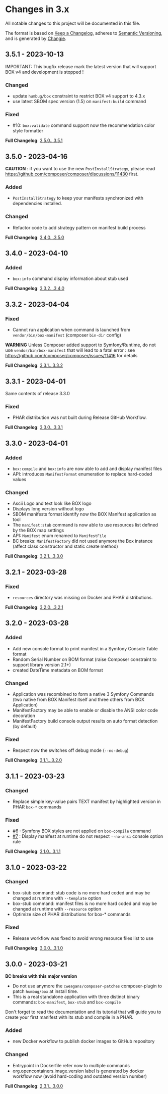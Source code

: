 <!-- markdownlint-disable MD013 MD024 MD036 -->
# Changes in 3.x

All notable changes to this project will be documented in this file.

The format is based on [Keep a Changelog](https://keepachangelog.com/en/1.0.0/),
adheres to [Semantic Versioning](https://semver.org/spec/v2.0.0.html),
and is generated by [Changie](https://github.com/miniscruff/changie).

## 3.5.1 - 2023-10-13

IMPORTANT: This bugfix release mark the latest version that will support BOX v4 and development is stopped !

### Changed

- update `humbug/box` constraint to restrict BOX v4 support to 4.3.x
- use latest SBOM spec version (1.5) on `manifest:build` command

### Fixed

- #10: `box:validate` command support now the recommendation color style formatter

**Full Changelog**: [3.5.0...3.5.1](https://github.com/llaville/box-manifest/compare/3.5.0...3.5.1)

## 3.5.0 - 2023-04-16

**CAUTION** : if you want to use the new `PostInstallStrategy`, please read <https://github.com/composer/composer/discussions/11430> first.

### Added

- `PostInstallStrategy` to keep your manifests synchronized with dependencies installed.

### Changed

- Refactor code to add strategy pattern on manifest build process

**Full Changelog**: [3.4.0...3.5.0](https://github.com/llaville/box-manifest/compare/3.4.0...3.5.0)

## 3.4.0 - 2023-04-10

### Added

- `box:info` command display information about stub used

**Full Changelog**: [3.3.2...3.4.0](https://github.com/llaville/box-manifest/compare/3.3.2...3.4.0)

## 3.3.2 - 2023-04-04

### Fixed

- Cannot run application when command is launched from `vendor/bin/box-manifest` (composer `bin-dir` config)

**WARNING** Unless Composer added support to Symfony/Runtime, do not use `vendor/bin/box-manifest`
that will lead to a fatal error : see <https://github.com/composer/composer/issues/11416> for details

**Full Changelog**: [3.3.1...3.3.2](https://github.com/llaville/box-manifest/compare/3.3.1...3.3.2)

## 3.3.1 - 2023-04-01

Same contents of release 3.3.0

### Fixed

- PHAR distribution was not built during Release GitHub Workflow.

**Full Changelog**: [3.3.0...3.3.1](https://github.com/llaville/box-manifest/compare/3.3.0...3.3.1)

## 3.3.0 - 2023-04-01

### Added

- `box:compile` and `box:info` are now able to add and display manifest files
- API: introduces `ManifestFormat` enumeration to replace hard-coded values

### Changed

- Ascii Logo and text look like BOX logo
- Displays long version without logo
- SBOM manifests format identify now the BOX Manifest application as tool
- The `manifest:stub` command is now able to use resources list defined by the BOX map settings
- API: `Manifest` enum renamed to `ManifestFile`
- BC breaks: `ManifestFactory` did not used anymore the Box instance (affect class constructor and static create method)

**Full Changelog**: [3.2.1...3.3.0](https://github.com/llaville/box-manifest/compare/3.2.1...3.3.0)

## 3.2.1 - 2023-03-28

### Fixed

- `resources` directory was missing on Docker and PHAR distributions.

**Full Changelog**: [3.2.0...3.2.1](https://github.com/llaville/box-manifest/compare/3.2.0...3.2.1)

## 3.2.0 - 2023-03-28

### Added

- Add new console format to print manifest in a Symfony Console Table format
- Random Serial Number on BOM format (raise Composer constraint to support library version 2.1+)
- created DateTime metadata on BOM format

### Changed

- Application was recombined to form a native 3 Symfony Commands (two native from BOX Manifest itself and three others from BOX Application)
- ManifestFactory may be able to enable or disable the ANSI color code decoration
- ManifestFactory build console output results on auto format detection (by default)

### Fixed

- Respect now the switches off debug mode (`--no-debug`)

**Full Changelog**: [3.1.1...3.2.0](https://github.com/llaville/box-manifest/compare/3.1.1...3.2.0)

## 3.1.1 - 2023-03-23

### Changed

- Replace simple key-value pairs TEXT manifest by highlighted version in PHAR `box-*` commands

### Fixed

- [#6](https://github.com/llaville/box-manifest/issues/6) : Symfony BOX styles are not applied on `box-compile` command
- [#7](https://github.com/llaville/box-manifest/issues/7) : Display manifest at runtime do not respect `--no-ansi` console option rule

**Full Changelog**: [3.1.0...3.1.1](https://github.com/llaville/box-manifest/compare/3.1.0...3.1.1)

## 3.1.0 - 2023-03-22

### Changed

- box-stub command: stub code is no more hard coded and may be changed at runtime with `--template` option
- box-stub command: manifest files is no more hard coded and may be changed at runtime with `--resource` option
- Optimize size of PHAR distributions for box-* commands

### Fixed

- Release workflow was fixed to avoid wrong resource files list to use

**Full Changelog**: [3.0.0...3.1.0](https://github.com/llaville/box-manifest/compare/3.0.0...3.1.0)

## 3.0.0 - 2023-03-21

**BC breaks with this major version**

- Do not use anymore the `cweagans/composer-patches` composer-plugin to patch `humbug/box` at install time.
- This is a real standalone application with three distinct binary commands: `box-manifest`, `box-stub` and `box-compile`

Don't forget to read the documentation and its tutorial that will guide you to create your first manifest with its stub and compile in a PHAR.

### Added

- new Docker workflow to publish docker images to GitHub repository

### Changed

- Entrypoint in Dockerfile refer now to multiple commands
- org.opencontainers.image.version label is generated by docker workflow now (avoid hard-coding and outdated version number)

**Full Changelog**: [2.3.1...3.0.0](https://github.com/llaville/box-manifest/compare/2.3.1...3.0.0)
